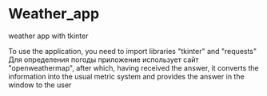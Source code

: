 # Weather_app
weather app with tkinter

To use the application, you need to import libraries "tkinter" and "requests"
Для определения погоды приложение использует сайт "openweathermap", after which, having received the answer, it converts the information into the usual metric system and provides the answer in the window to the user
